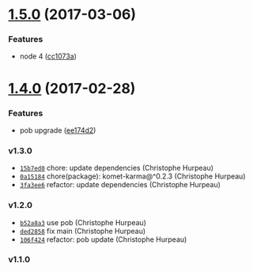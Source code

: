 <a name="1.5.0"></a>
# [1.5.0](https://github.com/nightingalejs/nightingale-ansi-formatter/compare/v1.4.0...v1.5.0) (2017-03-06)


### Features

* node 4 ([cc1073a](https://github.com/nightingalejs/nightingale-ansi-formatter/commit/cc1073a))


<a name="1.4.0"></a>
# [1.4.0](https://github.com/nightingalejs/nightingale-ansi-formatter/compare/v1.3.0...v1.4.0) (2017-02-28)


### Features

* pob upgrade ([ee174d2](https://github.com/nightingalejs/nightingale-ansi-formatter/commit/ee174d2))


### v1.3.0

- [`15b7ed0`](https://github.com/nightingalejs/nightingale-ansi-formatter/commit/15b7ed00933a2879cdab356a7b3e98b2e7edb959) chore: update dependencies (Christophe Hurpeau)
- [`0a15184`](https://github.com/nightingalejs/nightingale-ansi-formatter/commit/0a151844587f79c28a887170d7b49c32fb3e606a) chore(package): komet-karma@^0.2.3 (Christophe Hurpeau)
- [`3fa3ee6`](https://github.com/nightingalejs/nightingale-ansi-formatter/commit/3fa3ee66697122c297a8bff176c60fc1c095be67) refactor: update dependencies (Christophe Hurpeau)

### v1.2.0

- [`b52a8a3`](https://github.com/nightingalejs/nightingale-ansi-formatter/commit/b52a8a3e98d3e61bccbef9959e142182b4eed175) use pob (Christophe Hurpeau)
- [`ded2858`](https://github.com/nightingalejs/nightingale-ansi-formatter/commit/ded2858c740240029daccd7d65f6168fc2cf9962) fix main (Christophe Hurpeau)
- [`106f424`](https://github.com/nightingalejs/nightingale-ansi-formatter/commit/106f424527397a9ae2f82f8feaf8d18fef2397e0) refactor: pob update (Christophe Hurpeau)

### v1.1.0
